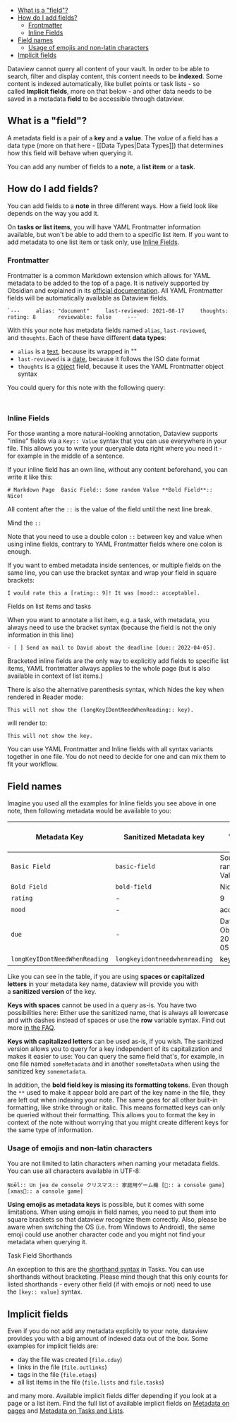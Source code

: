 - [What is a "field"?](#What%20is%20a%20%22field%22?)
- [How do I add fields?](#How%20do%20I%20add%20fields?)
	- [Frontmatter](Adding%2520Metadata.md##Frontmatter)
	- [Inline Fields](Adding%2520Metadata.md##Inline%2520Fields)
- [Field names](Adding%2520Metadata.md##Field%2520names)
	- [Usage of emojis and non-latin characters](Adding%2520Metadata.md##Usage%2520of%2520emojis%2520and%2520non-latin%2520characters)
- [Implicit fields](Adding%2520Metadata.md##Implicit%2520fields)

Dataview cannot query all content of your vault. In order to be able to search, filter and display content, this content needs to be **indexed**. Some content is indexed automatically, like bullet points or task lists - so called **Implicit fields**, more on that below - and other data needs to be saved in a metadata **field** to be accessible through dataview.

## What is a "field"?

A metadata field is a pair of a **key** and a **value**. The _value_ of a field has a data type (more on that here - [[Data Types|Data Types]]) that determines how this field will behave when querying it.

You can add any number of fields to a **note**, a **list item** or a **task**.

## How do I add fields?

You can add fields to a **note** in three different ways. How a field look like depends on the way you add it.

On **tasks or list items**, you will have YAML Frontmatter information available, but won't be able to add them to a specific list item. If you want to add metadata to one list item or task only, use [Inline Fields](Adding%2520Metadata.md##Inline%2520Fields).

### Frontmatter

Frontmatter is a common Markdown extension which allows for YAML metadata to be added to the top of a page. It is natively supported by Obsidian and explained in its [official documentation](https://help.obsidian.md/Advanced+topics/YAML+front+matter). All YAML Frontmatter fields will be automatically available as Dataview fields.

    `---     alias: "document"     last-reviewed: 2021-08-17     thoughts:       rating: 8       reviewable: false     ---`

With this your note has metadata fields named `alias`, `last-reviewed`, and `thoughts`. Each of these have different **data types**:

- `alias` is a [text](https://blacksmithgu.github.io/obsidian-dataview/annotation/types-of-metadata/#text), because its wrapped in ""
- `last-reviewed` is a [date](https://blacksmithgu.github.io/obsidian-dataview/annotation/types-of-metadata/#date), because it follows the ISO date format
- `thoughts` is a [object](https://blacksmithgu.github.io/obsidian-dataview/annotation/types-of-metadata/#object) field, because it uses the YAML Frontmatter object syntax

You could query for this note with the following query:

`  `

### Inline Fields

For those wanting a more natural-looking annotation, Dataview supports "inline" fields via a `Key:: Value` syntax that you can use everywhere in your file. This allows you to write your queryable data right where you need it - for example in the middle of a sentence.

If your inline field has an own line, without any content beforehand, you can write it like this:

`# Markdown Page  Basic Field:: Some random Value **Bold Field**:: Nice!`

All content after the `::` is the value of the field until the next line break.

Mind the `::`

Note that you need to use a double colon `::` between key and value when using inline fields, contrary to YAML Frontmatter fields where one colon is enough.

If you want to embed metadata inside sentences, or multiple fields on the same line, you can use the bracket syntax and wrap your field in square brackets:

`I would rate this a [rating:: 9]! It was [mood:: acceptable].`

Fields on list items and tasks

When you want to annotate a list item, e.g. a task, with metadata, you always need to use the bracket syntax (because the field is not the only information in this line)

`- [ ] Send an mail to David about the deadline [due:: 2022-04-05].`

Bracketed inline fields are the only way to explicitly add fields to specific list items, YAML frontmatter always applies to the whole page (but is also available in context of list items.)

There is also the alternative parenthesis syntax, which hides the key when rendered in Reader mode:

`This will not show the (longKeyIDontNeedWhenReading:: key).`

will render to:

`This will not show the key.`

You can use YAML Frontmatter and Inline fields with all syntax variants together in one file. You do not need to decide for one and can mix them to fit your workflow.

## Field names

Imagine you used all the examples for Inline fields you see above in one note, then following metadata would be available to you:

|Metadata Key|Sanitized Metadata key|Value|Data Type of Value|
|---|---|---|---|
|`Basic Field`|`basic-field`|Some random Value|Text|
|`Bold Field`|`bold-field`|Nice!|Text|
|`rating`|-|9|Number|
|`mood`|-|acceptable|Text|
|`due`|-|Date Object for 2022-04-05|Date|
|`longKeyIDontNeedWhenReading`|`longkeyidontneedwhenreading`|key|Text|

Like you can see in the table, if you are using **spaces or capitalized letters** in your metadata key name, dataview will provide you with a **sanitized version** of the key.

**Keys with spaces** cannot be used in a query as-is. You have two possibilities here: Either use the sanitized name, that is always all lowercase and with dashes instead of spaces or use the **row** variable syntax. Find out more [in the FAQ](https://blacksmithgu.github.io/obsidian-dataview/resources/faq/).

**Keys with capitalized letters** can be used as-is, if you wish. The sanitized version allows you to query for a key independent of its capitalization and makes it easier to use: You can query the same field that's, for example, in one file named `someMetadata` and in another `someMetaData` when using the sanitized key `somemetadata`.

In addition, the **bold field key is missing its formatting tokens**. Even though the `**` used to make it appear bold are part of the key name in the file, they are left out when indexing your note. The same goes for all other built-in formatting, like strike through or italic. This means formatted keys can only be queried without their formatting. This allows you to format the key in context of the note without worrying that you might create different keys for the same type of information.

### Usage of emojis and non-latin characters

You are not limited to latin characters when naming your metadata fields. You can use all characters available in UTF-8:

`Noël:: Un jeu de console クリスマス:: 家庭用ゲーム機 [🎅:: a console game] [xmas🎄:: a console game]`

**Using emojis as metadata keys** is possible, but it comes with some limitations. When using emojis in field names, you need to put them into square brackets so that dataview recognize them correctly. Also, please be aware when switching the OS (i.e. from Windows to Android), the same emoji could use another character code and you might not find your metadata when querying it.

Task Field Shorthands

An exception to this are the [shorthand syntax](https://blacksmithgu.github.io/obsidian-dataview/annotation/metadata-tasks/#field-shorthands) in Tasks. You can use shorthands without bracketing. Please mind though that this only counts for listed shorthands - every other field (if with emojis or not) need to use the `[key:: value]` syntax.

## Implicit fields

Even if you do not add any metadata explicitly to your note, dataview provides you with a big amount of indexed data out of the box. Some examples for implicit fields are:

- day the file was created (`file.cday`)
- links in the file (`file.outlinks`)
- tags in the file (`file.etags`)
- all list items in the file (`file.lists` and `file.tasks`)

and many more. Available implicit fields differ depending if you look at a page or a list item. Find the full list of available implicit fields on [Metadata on pages](https://blacksmithgu.github.io/obsidian-dataview/annotation/metadata-pages/) and [Metadata on Tasks and Lists](https://blacksmithgu.github.io/obsidian-dataview/annotation/metadata-tasks/).